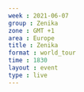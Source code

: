```yaml
---
week : 2021-06-07
group : Zenika
zone : GMT +1
area : Europe
title : Zenika
format : world_tour
time : 1830
layout : event
type : live
---
```

